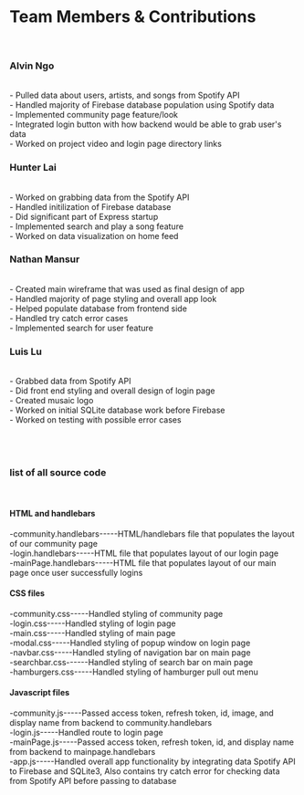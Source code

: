 <h1>Team Members & Contributions</h1> </br>

<h3>Alvin Ngo</h3></br>
- Pulled data about users, artists, and songs from Spotify API</br>
- Handled majority of Firebase database population using Spotify data</br>
- Implemented community page feature/look</br>
- Integrated login button with how backend would be able to grab user's data</br>
- Worked on project video and login page directory links</br>

<h3>Hunter Lai</h3></br>
- Worked on grabbing data from the Spotify API</br>
- Handled initilization of Firebase database</br>
- Did significant part of Express startup</br>
- Implemented search and play a song feature</br>
- Worked on data visualization on home feed</br>

<h3>Nathan Mansur</h3></br>
- Created main wireframe that was used as final design of app</br>
- Handled majority of page styling and overall app look</br>
- Helped populate database from frontend side</br>
- Handled try catch error cases</br>
- Implemented search for user feature</br>

<h3>Luis Lu</h3></br>
- Grabbed data from Spotify API</br>
- Did front end styling and overall design of login page</br>
- Created musaic logo</br>
- Worked on initial SQLite database work before Firebase</br>
- Worked on testing with possible error cases</br>

</br>
</br>
</br>
<h3>list of all source code</h3></br>
<h4>HTML and handlebars</h4>
-community.handlebars-----HTML/handlebars file that populates the layout of our community page</br>
-login.handlebars-----HTML file that populates layout of our login page</br>
-mainPage.handlebars-----HTML file that populates layout of our main page once user successfully logins</br>
<h4>CSS files</h4>
-community.css-----Handled styling of community page</br>
-login.css-----Handled styling of login page</br>
-main.css-----Handled styling of main page</br>
-modal.css-----Handled styling of popup window on login page</br>
-navbar.css-----Handled styling of navigation bar on main page</br>
-searchbar.css------Handled styling of search bar on main page</br>
-hamburgers.css-----Handled styling of hamburger pull out menu</br>
<h4>Javascript files</h4>
-community.js-----Passed access token, refresh token, id, image, and display name from backend to community.handlebars</br>
-login.js-----Handled route to login page</br>
-mainPage.js-----Passed access token, refresh token, id, and display name from backend to mainpage.handlebars</br>
-app.js-----Handled overall app functionality by integrating data Spotify API to Firebase and SQLite3, Also contains try catch error for checking data from Spotify API before passing to database</br> 





